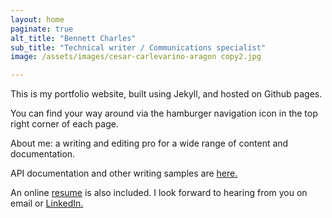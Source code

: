 ```yaml
---
layout: home
paginate: true
alt_title: "Bennett Charles"
sub_title: "Technical writer / Communications specialist"
image: /assets/images/cesar-carlevarino-aragon copy2.jpg

---
```


This is my portfolio website, built using Jekyll, and hosted on Github pages.  

You can find your way around via the hamburger navigation icon in the top right corner of each page. 

About me: a writing and editing pro for a wide range of content and documentation. 

API documentation and other writing samples are [here.](https://bennetthub500.github.io/personal/portfolio/) 

An online [resume](https://bennetthub500.github.io/personal/cv.html) is also included.  I look forward to hearing from you on email or [LinkedIn.](https://www.linkedin.com/in/bennett-charles-690978/)  
